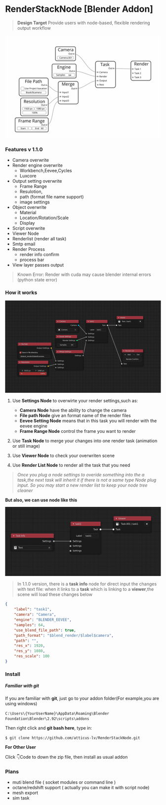 

# RenderStackNode [Blender Addon]

>  **Design Target**
> Provide users with node-based, flexible rendering output workflow

![原型](img/prototype.jpg)



### Features v 1.1.0

+ Camera overwrite
+ Render engine overwrite 
    + Workbench,Eevee,Cycles
    + Luxcore
+ Output setting overwrite 
    + Frame Range
    + Resulotion,
    + path (format file name support)
    + image settings
+ Object  overwrite 
    + Material
    + Location/Rotation/Scale
    + Display
+ Script overwrite
+ Viewer Node 
+ Renderlist  (render all task)
+ Smtp email 
+ Render Process
    + render info confirm
    + process bar
+ View layer passes output

> Known Error:
> Render with cuda may cause blender internal errors (python state error)



### How it works

![1.0](img/1.0.png)
1. Use **Settings Node** to overwirte your render settings,such as:

	+ **Camera Node** have the ability to change the camera
	+ **File path Node** give an format name of the render files
	+ **Eevee Setting Node** means that in this task you will render with the eevee engine
	+ **Frame Range Node** control the frame you want to render

2. Use **Task Node** to merge your changes into one render task (animation or still image)

3. Use **Viewer Node** to check your overwriten scene

4. Use **Render List Node** to render all the task that you need

> *Once you plug a node settings to overide something into the a task,the next task will inherit it if there is not a same type Node plug input. So you may start a new render list to keep your node tree cleaner*



**But also, we can use node like this**

![1.1](img/1.1.png)
> In 1.1.0 version, there is a **task info** node for direct input the changes with text file:
> when it links to a **task** which is linking to a **viewer**,the scene will load these changes below

```json
{
    "label": "task1",
    "camera": "Camera",
    "engine": "BLENDER_EEVEE",
    "samples": 64,
    "use_blend_file_path": true,
    "path_format": "$blend_render/$label$camera",
    "path": "",
    "res_x": 1920,
    "res_y": 1080,
    "res_scale": 100
}
```



### Install

##### Familiar with **git**

If you are familiar with **git**, just go to your addon folder(For example,you are using windows)

`C:\Users\{YourUserName}\AppData\Roaming\Blender Foundation\Blender\2.92\scripts\addons`

Then right click and **git bash here**, type in:

`$ git clone https://github.com/atticus-lv/RenderStackNode.git`

**For Other User**

Click 👇Code to down the zip file, then install as usual addon 



### Plans

+ muti blend file ( socket modules or command line )
+ octane/redshift support ( actually you can make it with script node)
+ mesh export
+ sim task


